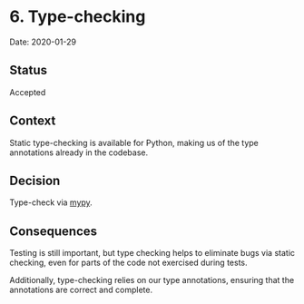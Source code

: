 # 6. Type-checking

Date: 2020-01-29

## Status

Accepted

## Context

Static type-checking is available for Python, making us of the type annotations already in the codebase.

## Decision

Type-check via [mypy](http://mypy-lang.org/).

## Consequences

Testing is still important, but type checking helps to eliminate bugs via static checking,
even for parts of the code not exercised during tests.

Additionally, type-checking relies on our type annotations, ensuring that the annotations are correct and complete.

